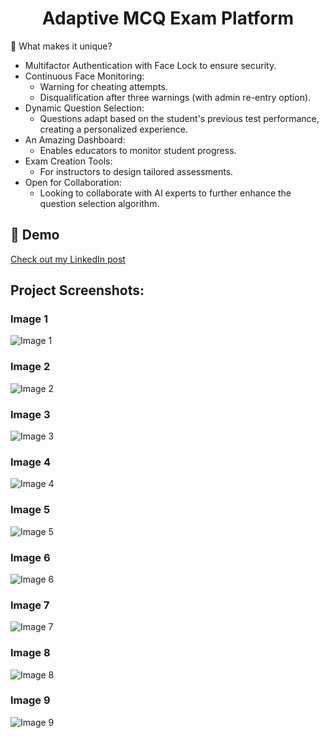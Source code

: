 <h1 align="center" id="title">Adaptive MCQ Exam Platform</h1>

<p id="description">🌟 What makes it unique?</p>
<ul>
    <li>Multifactor Authentication with Face Lock to ensure security.</li>
    <li>Continuous Face Monitoring:
        <ul>
            <li>Warning for cheating attempts.</li>
            <li>Disqualification after three warnings (with admin re-entry option).</li>
        </ul>
    </li>
    <li>Dynamic Question Selection:
        <ul>
            <li>Questions adapt based on the student's previous test performance, creating a personalized experience.</li>
        </ul>
    </li>
    <li>An Amazing Dashboard:
        <ul>
            <li>Enables educators to monitor student progress.</li>
        </ul>
    </li>
    <li>Exam Creation Tools:
        <ul>
            <li>For instructors to design tailored assessments.</li>
        </ul>
    </li>
    <li>Open for Collaboration:
        <ul>
            <li>Looking to collaborate with AI experts to further enhance the question selection algorithm.</li>
        </ul>
    </li>
</ul>



<h2>🚀 Demo</h2>

[Check out my LinkedIn post](https://www.linkedin.com/posts/het-rojivadiya-181ab0226_react-python-nodejs-activity-7127509127462871040-70C8?utm_source=share&utm_medium=member_desktop)


<h2>Project Screenshots:</h2>


### Image 1
![Image 1](https://github.com/HetRojivadiya/Adaptive-MCQ-Exam-Platform/tree/master/AdaptiveMCQExamPlatform/1.png)

### Image 2
![Image 2](https://github.com/HetRojivadiya/Adaptive-MCQ-Exam-Platform/tree/master/AdaptiveMCQExamPlatform/2.png)

### Image 3
![Image 3](https://github.com/HetRojivadiya/Adaptive-MCQ-Exam-Platform/tree/master/AdaptiveMCQExamPlatform/3.png)

### Image 4
![Image 4](https://github.com/HetRojivadiya/Adaptive-MCQ-Exam-Platform/tree/master/AdaptiveMCQExamPlatform/4.png)

### Image 5
![Image 5](https://github.com/HetRojivadiya/Adaptive-MCQ-Exam-Platform/tree/master/AdaptiveMCQExamPlatform/5.png)

### Image 6
![Image 6](https://github.com/HetRojivadiya/Adaptive-MCQ-Exam-Platform/tree/master/AdaptiveMCQExamPlatform/6.png)

### Image 7
![Image 7](https://github.com/HetRojivadiya/Adaptive-MCQ-Exam-Platform/tree/master/AdaptiveMCQExamPlatform/7.png)

### Image 8
![Image 8](https://github.com/HetRojivadiya/Adaptive-MCQ-Exam-Platform/tree/master/AdaptiveMCQExamPlatform/8.png)

### Image 9
![Image 9](https://github.com/HetRojivadiya/Adaptive-MCQ-Exam-Platform/tree/master/AdaptiveMCQExamPlatform/9.png)


